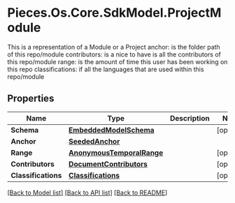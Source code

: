 # Pieces.Os.Core.SdkModel.ProjectModule
This is a representation of a Module or a Project  anchor: is the folder path of this repo/module  contributors: is a nice to have is all the contributors of this repo/module  range: is the amount of time this user has been working on this repo  classifications: if all the languages that are used within this repo/module

## Properties

Name | Type | Description | Notes
------------ | ------------- | ------------- | -------------
**Schema** | [**EmbeddedModelSchema**](EmbeddedModelSchema.md) |  | [optional] 
**Anchor** | [**SeededAnchor**](SeededAnchor.md) |  | 
**Range** | [**AnonymousTemporalRange**](AnonymousTemporalRange.md) |  | [optional] 
**Contributors** | [**DocumentContributors**](DocumentContributors.md) |  | [optional] 
**Classifications** | [**Classifications**](Classifications.md) |  | [optional] 

[[Back to Model list]](../README.md#documentation-for-models) [[Back to API list]](../README.md#documentation-for-api-endpoints) [[Back to README]](../README.md)


